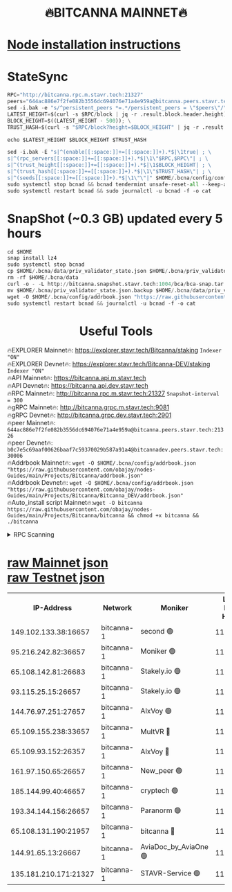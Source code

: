 <h1 align="center"> 🔥BITCANNA MAINNET🔥</h1>


[Node installation instructions](https://github.com/obajay/nodes-Guides/tree/main/Projects/Bitcanna)
=

# StateSync
```python
RPC="http://bitcanna.rpc.m.stavr.tech:21327"
peers="644ac886e7f2fe082b3556dc694076e71a4e959a@bitcanna.peers.stavr.tech:21326"
sed -i.bak -e "s/^persistent_peers *=.*/persistent_peers = \"$peers\"/" $HOME/.bcna/config/config.toml
LATEST_HEIGHT=$(curl -s $RPC/block | jq -r .result.block.header.height); \
BLOCK_HEIGHT=$((LATEST_HEIGHT - 500)); \
TRUST_HASH=$(curl -s "$RPC/block?height=$BLOCK_HEIGHT" | jq -r .result.block_id.hash)

echo $LATEST_HEIGHT $BLOCK_HEIGHT $TRUST_HASH

sed -i.bak -E "s|^(enable[[:space:]]+=[[:space:]]+).*$|\1true| ; \
s|^(rpc_servers[[:space:]]+=[[:space:]]+).*$|\1\"$RPC,$RPC\"| ; \
s|^(trust_height[[:space:]]+=[[:space:]]+).*$|\1$BLOCK_HEIGHT| ; \
s|^(trust_hash[[:space:]]+=[[:space:]]+).*$|\1\"$TRUST_HASH\"| ; \
s|^(seeds[[:space:]]+=[[:space:]]+).*$|\1\"\"|" $HOME/.bcna/config/config.toml
sudo systemctl stop bcnad && bcnad tendermint unsafe-reset-all --keep-addr-book
sudo systemctl restart bcnad && sudo journalctl -u bcnad -f -o cat
```
# SnapShot (~0.3 GB) updated every 5 hours
```python
cd $HOME
snap install lz4
sudo systemctl stop bcnad
cp $HOME/.bcna/data/priv_validator_state.json $HOME/.bcna/priv_validator_state.json.backup
rm -rf $HOME/.bcna/data
curl -o - -L http://bitcanna.snapshot.stavr.tech:1004/bca/bca-snap.tar.lz4 | lz4 -c -d - | tar -x -C $HOME/.bcna --strip-components 2
mv $HOME/.bcna/priv_validator_state.json.backup $HOME/.bcna/data/priv_validator_state.json
wget -O $HOME/.bcna/config/addrbook.json "https://raw.githubusercontent.com/obajay/nodes-Guides/main/Projects/Bitcanna/addrbook.json"
sudo systemctl restart bcnad && journalctl -u bcnad -f -o cat
```

 <h1 align="center"> Useful Tools</h1>

🔥EXPLORER Mainnet🔥:    https://explorer.stavr.tech/Bitcanna/staking          `Indexer "ON"` \
🔥EXPLORER Devnet🔥:     https://explorer.stavr.tech/Bitcanna-DEV/staking     `Indexer "ON"` \
🔥API Mainnet🔥:         https://bitcanna.api.m.stavr.tech \
🔥API Devnet🔥:          https://bitcanna.api.dev.stavr.tech \
🔥RPC Mainnet🔥:         http://bitcanna.rpc.m.stavr.tech:21327         `Snapshot-interval = 300` \
🔥gRPC Mainnet🔥:        http://bitcanna.grpc.m.stavr.tech:9081 \
🔥gRPC Devnet🔥:         http://bitcanna.grpc.dev.stavr.tech:2901 \
🔥peer Mainnet🔥:        `644ac886e7f2fe082b3556dc694076e71a4e959a@bitcanna.peers.stavr.tech:21326` \
🔥peer Devnet🔥:         `b0c7e5c69aaf00626baaf7c59370029b587a91a4@bitcannadev.peers.stavr.tech:30006` \
🔥Addrbook Mainnet🔥:    ```wget -O $HOME/.bcna/config/addrbook.json "https://raw.githubusercontent.com/obajay/nodes-Guides/main/Projects/Bitcanna/addrbook.json"``` \
🔥Addrbook Devnet🔥:    ```wget -O $HOME/.bcna/config/addrbook.json "https://raw.githubusercontent.com/obajay/nodes-Guides/main/Projects/Bitcanna/Bitcanna_DEV/addrbook.json"``` \
🔥Auto_install script Mainnet🔥:```wget -O bitcanna https://raw.githubusercontent.com/obajay/nodes-Guides/main/Projects/Bitcanna/bitcanna && chmod +x bitcanna && ./bitcanna```



<details>
<summary>RPC Scanning</summary>

<h2 align="center"> We scan nodes in real time every 4 hours. And we provide the final result of RPC endpoints.
We cannot influence the operation of these nodes in any way. </h2>


```python
If Voting Power is higher than 0 --> then the Node is a validator of the network and may be subject to attack and be a potential threat to the chain.
```
```python
We marked such validators with a red symbol
```

</details>

[raw Mainnet json](https://rpc-check.bcam.stavr.tech/bcam/rpc-bcam-result.json) \
[raw Testnet json](https://github.com/obajay/StateSync-snapshots/tree/main/Projects/Bitcanna/Rpc-Check-Testnet)
=



<table><tr><th>IP-Address</th><th>Network</th><th>Moniker</th><th>Latest Block Height</th><th>Earliest Block Height</th><th>Catching Up</th><th>Tx Index</th><th>Voting Power</th><th>Scan Time</th></tr><tr><td>149.102.133.38:16657</td><td>bitcanna-1</td><td>second 🟢</td><td>11750871</td><td>1</td><td>False</td><td>on</td><td>0</td><td>2023-12-19T21:55:12.470976870UTC</td></tr><tr><td>95.216.242.82:36657</td><td>bitcanna-1</td><td>Moniker 🟢</td><td>11750862</td><td>5776907</td><td>False</td><td>on</td><td>0</td><td>2023-12-19T21:54:18.079228944UTC</td></tr><tr><td>65.108.142.81:26683</td><td>bitcanna-1</td><td>Stakely.io 🟢</td><td>11750866</td><td>6152001</td><td>False</td><td>on</td><td>0</td><td>2023-12-19T21:54:39.611467226UTC</td></tr><tr><td>93.115.25.15:26657</td><td>bitcanna-1</td><td>Stakely.io 🟢</td><td>11750865</td><td>6520001</td><td>False</td><td>on</td><td>0</td><td>2023-12-19T21:54:33.154227944UTC</td></tr><tr><td>144.76.97.251:27657</td><td>bitcanna-1</td><td>AlxVoy 🟢</td><td>11750870</td><td>8805201</td><td>False</td><td>on</td><td>0</td><td>2023-12-19T21:55:02.699591336UTC</td></tr><tr><td>65.109.155.238:33657</td><td>bitcanna-1</td><td>MultVR 🔴</td><td>11750867</td><td>9933415</td><td>False</td><td>on</td><td>350077</td><td>2023-12-19T21:54:46.650554685UTC</td></tr><tr><td>65.109.93.152:26357</td><td>bitcanna-1</td><td>AlxVoy 🔴</td><td>11750871</td><td>10824001</td><td>False</td><td>on</td><td>1391603</td><td>2023-12-19T21:55:13.050727441UTC</td></tr><tr><td>161.97.150.65:26657</td><td>bitcanna-1</td><td>New_peer 🟢</td><td>11750866</td><td>11334001</td><td>False</td><td>on</td><td>0</td><td>2023-12-19T21:54:39.978548364UTC</td></tr><tr><td>185.144.99.40:46657</td><td>bitcanna-1</td><td>cryptech 🟢</td><td>11750862</td><td>11528001</td><td>False</td><td>on</td><td>0</td><td>2023-12-19T21:54:15.690259089UTC</td></tr><tr><td>193.34.144.156:26657</td><td>bitcanna-1</td><td>Paranorm 🟢</td><td>11750868</td><td>11645501</td><td>False</td><td>on</td><td>0</td><td>2023-12-19T21:54:51.414394224UTC</td></tr><tr><td>65.108.131.190:21957</td><td>bitcanna-1</td><td>bitcanna 🔴</td><td>11750868</td><td>11650868</td><td>False</td><td>on</td><td>408482</td><td>2023-12-19T21:54:51.102490833UTC</td></tr><tr><td>144.91.65.13:26667</td><td>bitcanna-1</td><td>AviaDoc_by_AviaOne 🟢</td><td>11750868</td><td>11736001</td><td>False</td><td>on</td><td>0</td><td>2023-12-19T21:54:57.985480583UTC</td></tr><tr><td>135.181.210.171:21327</td><td>bitcanna-1</td><td>STAVR-Service 🟢</td><td>11750870</td><td>11750301</td><td>False</td><td>on</td><td>0</td><td>2023-12-19T21:55:02.440207346UTC</td></tr></table>
